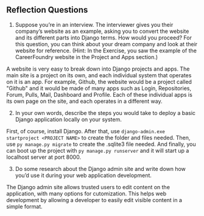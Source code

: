 ## Reflection Questions

1.	Suppose you’re in an interview. The interviewer gives you their company’s website as an example, asking you to convert the website and its different parts into Django terms. How would you proceed? For this question, you can think about your dream company and look at their website for reference. (Hint: In the Exercise, you saw the example of the CareerFoundry website in the Project and Apps section.)

A website is very easy to break down into Django projects and apps. The main site is a project on its own, and each individual system that operates on it is an app. For example, Github, the website would be a project called "Github" and it would be made of many apps such as Login, Repositories, Forum, Pulls, Mail, Dashboard and Profile. Each of these individual apps is its own page on the site, and each operates in a different way.

2.	In your own words, describe the steps you would take to deploy a basic Django application locally on your system. 

First, of course, install Django. After that, use ```django-admin.exe startproject <PROJECT NAME>``` to create the folder and files needed. Then, use ```py manage.py migrate``` to create the .sqlite3 file needed. And finally, you can boot up the project with ```py manage.py runserver``` and it will start up a localhost server at port 8000.

3.	Do some research about the Django admin site and write down how you’d use it during your web application development.

The Django admin site allows trusted users to edit content on the application, with many options for cutomization. This helps web development by allowing a developer to easily edit visible content in a simple format. 
